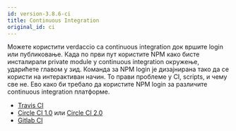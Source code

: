 ```yaml
---
id: version-3.8.6-ci
title: Continuous Integration
original_id: ci
---
```


Можете користити verdaccio са continuous integration док вршите login или публиковање. Када по први пут користите NPM како бисте инсталирали private module у continuous integration окружење, ударићете главом у зид. Команда за NPM login је дизајнирана тако да се користи на интерактиван начин. То прави проблеме у CI, scripts, и чему све не. Ево како би требало да користите NPM login за различите continuous integration платформе.

- [Travis CI](https://remysharp.com/2015/10/26/using-travis-with-private-npm-deps)
- [Circle CI 1.0](https://circleci.com/docs/1.0/npm-login/) или [Circle CI 2.0](https://circleci.com/docs/2.0/deployment-integrations/#npm)
- [Gitlab CI](https://www.exclamationlabs.com/blog/continuous-deployment-to-npm-using-gitlab-ci/)